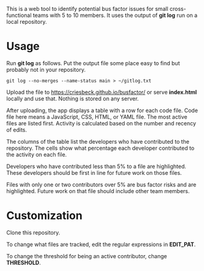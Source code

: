 This is a web tool to identify potential bus factor issues for small
cross-functional teams with 5 to 10 members. It uses the output of
**git log** run on a local repository.

# Usage

Run **git log** as follows. Put the output file some place easy to find
but probably not in your repository.

```
git log --no-merges --name-status main > ~/gitlog.txt
```

Upload the file to https://criesbeck.github.io/busfactor/ or serve **index.html** locally
and use that. Nothing is stored on any server.

After uploading, the app displays a table with a row for each code file. Code
file here means a JavaScript, CSS, HTML, or YAML file. The most active files are listed first.
Activity is calculated based on the number and recency of edits. 

The columns of the table list the developers who have contributed to the repository. The cells
show what percentage each developer contributed to the activity on each file.

Developers who have contributed less than 5% to a file are highlighted. 
These developers should be first in line for future work on those files.

Files with only one or two contributors over 5% are bus factor risks and are highlighted. 
Future work on that file should include other team members. 

# Customization

Clone this repository. 

To change what files are tracked, edit the regular expressions in  **EDIT_PAT**.

To change the threshold for being an active contributor, change **THRESHOLD**.